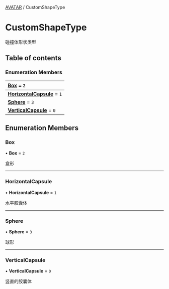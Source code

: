 [AVATAR](../groups/Core.AVATAR.md) / CustomShapeType

# CustomShapeType <Badge type="tip" text="Enumeration" /> <Score text="CustomShapeType" />

<span class="content-big">

碰撞体形状类型

</span>

## Table of contents

### Enumeration Members <Score text="Enumeration" /> 
| **[Box](mw.CustomShapeType.md#box)** = ``2``  |
| :----- |
| **[HorizontalCapsule](mw.CustomShapeType.md#horizontalcapsule)** = ``1`` |
| **[Sphere](mw.CustomShapeType.md#sphere)** = ``3`` |
| **[VerticalCapsule](mw.CustomShapeType.md#verticalcapsule)** = ``0`` |

## Enumeration Members

### Box <Score text="Box" /> 

• **Box** = ``2``

盒形

___

### HorizontalCapsule <Score text="HorizontalCapsule" /> 

• **HorizontalCapsule** = ``1``

水平胶囊体

___

### Sphere <Score text="Sphere" /> 

• **Sphere** = ``3``

球形

___

### VerticalCapsule <Score text="VerticalCapsule" /> 

• **VerticalCapsule** = ``0``

竖直的胶囊体
